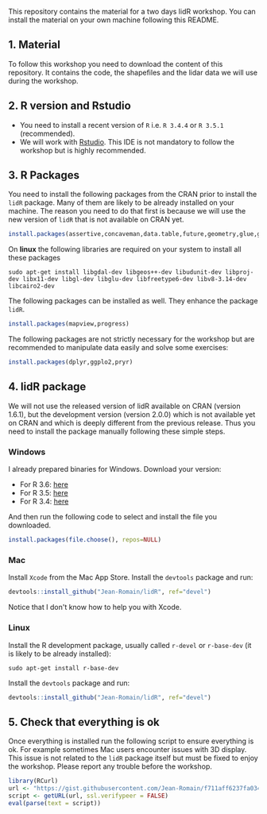 This repository contains the material for a two days lidR workshop. You can install the material on your own machine following this README.

## 1. Material

To follow this workshop you need to download the content of this repository. It contains the code, the shapefiles and the lidar data we will use during the workshop.

## 2. R version and Rstudio

* You need to install a recent version of `R` i.e. `R 3.4.4` or `R 3.5.1` (recommended).
* We will work with [Rstudio](https://www.rstudio.com/). This IDE is not mandatory to follow the workshop but is highly recommended.

## 3. R Packages

You need to install the following packages from the CRAN prior to install the `lidR` package. Many of them are likely to be already installed on your machine. The reason you need to do that first is because we will use the new version of `lidR` that is not available on CRAN yet.

```r
install.packages(assertive,concaveman,data.table,future,geometry,glue,grDevices,gstat,lazyeval,imager,RANN,Rcpp,RCSF,rgeos,rgl,rlas,sf,stats,tools,utils)
```

On **linux** the following libraries are required on your system to install all these packages

```
sudo apt-get install libgdal-dev libgeos++-dev libudunit-dev libproj-dev libx11-dev libgl-dev libglu-dev libfreetype6-dev libv8-3.14-dev libcairo2-dev 
```

The following packages can be installed as well. They enhance the package `lidR`.

```r
install.packages(mapview,progress)
```

The following packages are not strictly necessary for the workshop but are recommended to manipulate data easily and solve some exercises:

```r
install.packages(dplyr,ggplo2,pryr)
```

## 4. lidR package

We will not use the released version of lidR available on CRAN (version 1.6.1), but the development version (version 2.0.0) which is not available yet on CRAN and which is deeply different from the previous release. Thus you need to install the package manually following these simple steps.

### Windows

I already prepared binaries for Windows. Download your version:

* For R 3.6: [here](https://drive.google.com/open?id=1dchHA6fIT8TipXAkXUYX-vmhnWGNJtUZ)
* For R 3.5: [here](https://drive.google.com/open?id=1EEUpN2m344VWbf_VsYnUrxuiV63e8ngT)
* For R 3.4: [here](https://drive.google.com/open?id=1Sfd_8uAY7xI4SNWrscsi1v03y_LA2ZVm)

And then run the following code to select and install the file you downloaded.

```r
install.packages(file.choose(), repos=NULL)
```

### Mac

Install `Xcode` from the Mac App Store. Install the `devtools` package and run:

```r
devtools::install_github("Jean-Romain/lidR", ref="devel")
```

Notice that I don't know how to help you with Xcode.

### Linux

Install the R development package, usually called `r-devel` or `r-base-dev` (it is likely to be already installed):

```
sudo apt-get install r-base-dev
```

Install the `devtools` package and run:

```r
devtools::install_github("Jean-Romain/lidR", ref="devel")
```

## 5. Check that everything is ok

Once everything is installed run the following script to ensure everything is ok. For example sometimes Mac users encounter issues with 3D display. This issue is not related to the `lidR` package itself but must be fixed to enjoy the workshop. Please report any trouble before the workshop.

```r
library(RCurl)
url <- "https://gist.githubusercontent.com/Jean-Romain/f711aff6237fa034fb45c88da99e8d0e/raw/daabd8a1c548478f86d353172487c6aa09afad5c/test_workshop.R"
script <- getURL(url, ssl.verifypeer = FALSE)
eval(parse(text = script))
```



